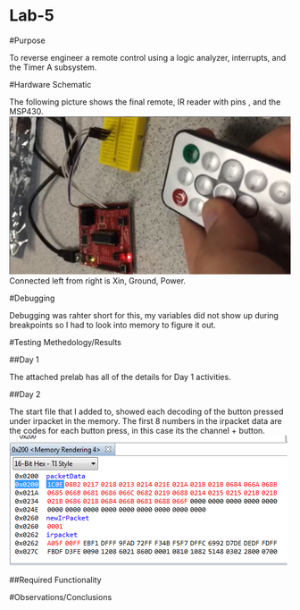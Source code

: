 Lab-5
==================
#Purpose

To reverse engineer a remote control using a logic analyzer, interrupts, and the Timer A subsystem.

#Hardware Schematic

The following picture shows the final remote, IR reader with pins , and the MSP430.
![Alt Text](https://github.com/RyanRedhead/382Lab5/blob/master/Hardware.PNG?raw=true)
Connected left from right is Xin, Ground, Power.

#Debugging

Debugging was rahter short for this, my variables did not show up during breakpoints so I had to look into memory to figure it out.

#Testing Methedology/Results

##Day 1

The attached prelab has all of the details for Day 1 activities.

##Day 2

The start file that I added to, showed each decoding of the button pressed under irpacket in the memory.
The first 8 numbers in the irpacket data are the codes for each button press, in this case its the channel + button.
![Alt Text](https://github.com/RyanRedhead/382Lab5/blob/master/Memory.PNG?raw=true)

##Required Functionality



#Observations/Conclusions
